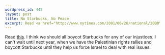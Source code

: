 ```yaml
--- 
wordpress_id: 442
layout: post
title: No Starbucks, No Peace
excerpt: Read <a href="http://www.nytimes.com/2001/06/20/national/20BOYC.html">this</a>.  I think we should all boycot Starbucks for any of our injustices.  I can't wait until next year, when we have the Palestinian rights rallies and boycott Starbucks until they help us force Israel to deal with real issues.
---
```

Read <a href="http://www.nytimes.com/2001/06/20/national/20BOYC.html">this</a>.  I think we should all boycot Starbucks for any of our injustices.  I can't wait until next year, when we have the Palestinian rights rallies and boycott Starbucks until they help us force Israel to deal with real issues.
